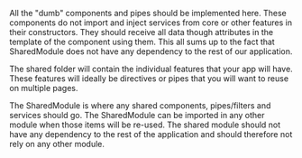 All the "dumb" components and pipes should be implemented here. These components do not import and inject services
from core or other features in their constructors. They should receive all data though attributes in the template
of the component using them. This all sums up to the fact that SharedModule does not have any dependency to the
rest of our application.

The shared folder will contain the individual features that your app will have. These features will ideally
be directives or pipes that you will want to reuse on multiple pages.

The SharedModule is where any shared components, pipes/filters and services should go. The SharedModule can
be imported in any other module when those items will be re-used. The shared module should not have any
dependency to the rest of the application and should therefore not rely on any other module.
